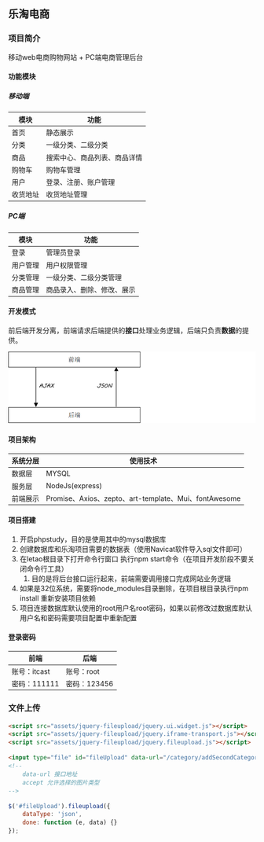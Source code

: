 ## 乐淘电商

### 项目简介

移动web电商购物网站 + PC端电商管理后台

#### 功能模块

##### 移动端

| 模块     | 功能                         |
| -------- | ---------------------------- |
| 首页     | 静态展示                     |
| 分类     | 一级分类、二级分类           |
| 商品     | 搜索中心、商品列表、商品详情 |
| 购物车   | 购物车管理                   |
| 用户     | 登录、注册、账户管理         |
| 收货地址 | 收货地址管理                 |

##### PC端

| 模块     | 功能                       |
| -------- | -------------------------- |
| 登录     | 管理员登录                 |
| 用户管理 | 用户权限管理               |
| 分类管理 | 一级分类、二级分类管理     |
| 商品管理 | 商品录入、删除、修改、展示 |

#### 开发模式

前后端开发分离，前端请求后端提供的**接口**处理业务逻辑，后端只负责**数据**的提供。

<img src="media/开发方式.png"/>

#### 项目架构

| 系统分层 | 使用技术                                              |
| -------- | ----------------------------------------------------- |
| 数据层   | MYSQL                                                 |
| 服务层   | NodeJs(express)                                       |
| 前端展示 | Promise、Axios、zepto、art-template、Mui、fontAwesome |

#### 项目搭建

1. 开启phpstudy，目的是使用其中的mysql数据库
2. 创建数据库和乐淘项目需要的数据表（使用Navicat软件导入sql文件即可）
3. 在letao根目录下打开命令行窗口 执行npm start命令（在项目开发阶段不要关闭命令行工具）
   1. 目的是将后台接口运行起来，前端需要调用接口完成网站业务逻辑
4. 如果是32位系统，需要将node_modules目录删除，在项目根目录执行npm install 重新安装项目依赖
5. 项目连接数据库默认使用的root用户名root密码，如果以前修改过数据库默认用户名和密码需要项目配置中重新配置

#### 登录密码

| 前端         | 后端         |
| ------------ | ------------ |
| 账号：itcast | 账号：root   |
| 密码：111111 | 密码：123456 |

### 文件上传

```html
<script src="assets/jquery-fileupload/jquery.ui.widget.js"></script>
<script src="assets/jquery-fileupload/jquery.iframe-transport.js"></script>
<script src="assets/jquery-fileupload/jquery.fileupload.js"></script>
```

```html
<input type="file" id="fileUpload" data-url="/category/addSecondCategoryPic" name="file" accept="image/jpeg">
<!--
	data-url 接口地址
	accept 允许选择的图片类型
-->
```

```javascript
$('#fileUpload').fileupload({
    dataType: 'json',
    done: function (e, data) {}
});
```

